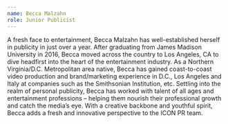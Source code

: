 ```yaml
---
name: Becca Malzahn
role: Junior Publicist
---
```


A fresh face to entertainment, Becca Malzahn has well-established herself in publicity in just over a year. After graduating from James Madison University in 2016, Becca moved across the country to Los Angeles, CA to dive headfirst into the heart of the entertainment industry. As a Northern Virginia/D.C. Metropolitan area native, Becca has gained coast-to-coast video production and brand/marketing experience in D.C., Los Angeles and Italy at companies such as the Smithsonian Institution, etc. Settling into the realm of personal publicity, Becca has worked with talent of all ages and entertainment professions – helping them nourish their professional growth and catch the media’s eye. With a creative backbone and youthful spirit, Becca adds a fresh and innovative perspective to the ICON PR team.
